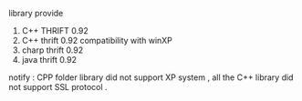 library provide 
1. C++ THRIFT 0.92 
2. C++ thrift 0.92 compatibility with winXP 
3. charp thrift 0.92 
4. java thrift 0.92 

notify : 
CPP folder library did not support XP system , all the C++ library did not support SSL protocol . 